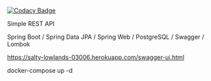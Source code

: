 [![Codacy Badge](https://api.codacy.com/project/badge/Grade/ae54394a11714fc9998d9a7ba8a2e182)](https://app.codacy.com/manual/RSeeeK/filmapi?utm_source=github.com&utm_medium=referral&utm_content=RSeeeK/filmapi&utm_campaign=Badge_Grade_Dashboard)

Simple REST API

Spring Boot / Spring Data JPA / Spring Web / PostgreSQL / Swagger / Lombok

https://salty-lowlands-03006.herokuapp.com/swagger-ui.html

docker-compose up -d